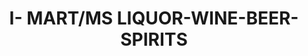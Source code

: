 ---
title: "I- MART/MS LIQUOR-WINE-BEER-SPIRITS"
url: /littleton/i-mart-ms-liquor-wine-beer-spirits/
shop: alcohol
---